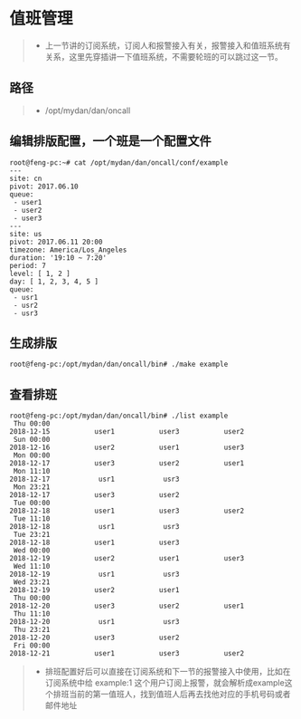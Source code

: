 # 值班管理
> * 上一节讲的订阅系统，订阅人和报警接入有关，报警接入和值班系统有关系，这里先穿插讲一下值班系统，不需要轮班的可以跳过这一节。

## 路径
> * /opt/mydan/dan/oncall

## 编辑排版配置，一个班是一个配置文件
```
root@feng-pc:~# cat /opt/mydan/dan/oncall/conf/example
---
site: cn
pivot: 2017.06.10
queue:
 - user1
 - user2
 - user3
---
site: us
pivot: 2017.06.11 20:00
timezone: America/Los_Angeles
duration: '19:10 ~ 7:20'
period: 7
level: [ 1, 2 ]
day: [ 1, 2, 3, 4, 5 ]
queue:
 - usr1
 - usr2
 - usr3
```

## 生成排版
```
root@feng-pc:/opt/mydan/dan/oncall/bin# ./make example
```

## 查看排班
```
root@feng-pc:/opt/mydan/dan/oncall/bin# ./list example
 Thu 00:00
2018-12-15           user1           user3           user2
 Sun 00:00
2018-12-16           user2           user1           user3
 Mon 00:00
2018-12-17           user3           user2           user1
 Mon 11:10
2018-12-17            usr1            usr3
 Mon 23:21
2018-12-17           user3           user2
 Tue 00:00
2018-12-18           user1           user3           user2
 Tue 11:10
2018-12-18            usr1            usr3
 Tue 23:21
2018-12-18           user1           user3
 Wed 00:00
2018-12-19           user2           user1           user3
 Wed 11:10
2018-12-19            usr1            usr3
 Wed 23:21
2018-12-19           user2           user1
 Thu 00:00
2018-12-20           user3           user2           user1
 Thu 11:10
2018-12-20            usr1            usr3
 Thu 23:21
2018-12-20           user3           user2
 Fri 00:00
2018-12-21           user1           user3           user2
```
 
> * 排班配置好后可以直接在订阅系统和下一节的报警接入中使用，比如在订阅系统中给 example:1 这个用户订阅上报警，就会解析成example这个排班当前的第一值班人，找到值班人后再去找他对应的手机号码或者邮件地址

